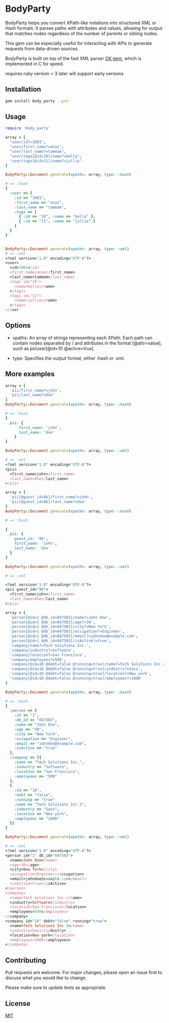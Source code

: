 # BodyParty
BodyParty helps you convert XPath-like notations into structured XML or Hash formats. It parses paths with attributes and values, allowing for output that matches nodes regardless of the number of parents or sibling nodes.

This gem can be especially useful for interacting with APIs to generate requests from data-driven sources.

BodyParty is built on top of the fast XML parser [OX gem](https://github.com/ohler55/ox), which is implemented in C for speed.

requires ruby version > 3 later will support early versions

## Installation

```bash
gem install body_party --pre
```

## Usage

```ruby
require 'body_party'

array = [
  "user/id?=1001",
  "user/first_name?=anas",
  "user/last_name?=tammam",
  "user/tags[@id=10]/name?=bella",
  "user/tags[@id=11]/name?=jullie"
]

BodyParty::Document.generate(xpaths: array, type: :hash)

# => :hash
{
  :user => {
    :id => "1001",
    :first_name => "anas",
    :last_name => "tammam",
    :tags => [
      { :id => "10", :name => "bella" },
      { :id => "11", :name => "jullie" }
    ]
  }
}


BodyParty::Document.generate(xpaths: array, type: :xml)
# => :xml
<?xml version="1.0" encoding="UTF-8"?>
<user>
  <id>1001</id>
  <first_name>anas</first_name>
  <last_name>tammam</last_name>
  <tags id="10">
    <name>bella</name>
  </tags>
  <tags id="11">
    <name>jullie</name>
  </tags>
</user
```

## Options
- xpaths: An array of strings representing each XPath. Each path can contain nodes separated by / and attributes in the format [@attr=value], such as pii/user[@id=10 @active=true].

- type: Specifies the output format, either :hash or :xml.

## More examples

```ruby
array = [
  'pii/first_name?=john',
  'pii/last_name?=doe'
]
BodyParty::Document.generate(xpaths: array, type: :hash)

# => :hash
{
  pii: {
      first_name: 'john',
      last_name: 'doe'
    }
}

BodyParty::Document.generate(xpaths: array, type: :xml)

# => :xml
<?xml version="1.0" encoding="UTF-8"?>
<pii>
  <first_name>john</first_name>
  <last_name>doe</last_name>
</pii>
```

```ruby
array = [
  'pii[@guest_id=96]/first_name?=john',
  'pii[@guest_id=96]/last_name?=doe'
]
BodyParty::Document.generate(xpaths: array, type: :hash)

# => :hash

{
  pii: {
    guest_id: '96',
    first_name: 'john',
    last_name: 'doe'
  }
}

BodyParty::Document.generate(xpaths: array, type: :xml)

# => :xml

<?xml version="1.0" encoding="UTF-8"?>
<pii guest_id="96">
  <first_name>john</first_name>
  <last_name>doe</last_name>
</pii>
```

```ruby
array = [
  'person[@id=1 @db_id=847503]/name?=John Doe',
  'person[@id=1 @db_id=847503]/age?=30',
  'person[@id=1 @db_id=847503]/city?=New York',
  'person[@id=1 @db_id=847503]/occupation?=Engineer',
  'person[@id=1 @db_id=847503]/email?=johndoe@example.com',
  'person[@id=1 @db_id=847503]/isActive?=true',
  'company/name?=Tech Solutions Inc.',
  'company/industry?=Software',
  'company/location?=San Francisco',
  'company/employees?=500',
  'company[@id=10 @debt=false @running=true]/name?=Tech Solutions Inc 2',
  'company[@id=10 @debt=false @running=true]/industry?=Sass',
  'company[@id=10 @debt=false @running=true]/location?=New york',
  'company[@id=10 @debt=false @running=true]/employees?=1000'
]

BodyParty::Document.generate(xpaths: array, type: :hash)

# => :hash
{
  :person => {
    :id => "1",
    :db_id => "847503",
    :name => "John Doe",
    :age => "30",
    :city => "New York",
    :occupation => "Engineer",
    :email => "johndoe@example.com",
    :isActive => "true"
  },
  :company => [{
    :name => "Tech Solutions Inc.",
    :industry => "Software",
    :location => "San Francisco",
    :employees => "500"
  },
  {
    :id => "10",
    :debt => "false",
    :running => "true"
    :name => "Tech Solutions Inc 2",
    :industry => "Sass",
    :location => "New york",
    :employees => "1000"
  }]
}

BodyParty::Document.generate(xpaths: array, type: :xml)

# => :xml
<?xml version="1.0" encoding="UTF-8"?>
<person id="1" db_id="847503">
  <name>John Doe</name>
  <age>30</age>
  <city>New York</city>
  <occupation>Engineer</occupation>
  <email>johndoe@example.com</email>
  <isActive>true</isActive>
</person>
<company>
  <name>Tech Solutions Inc.</name>
  <industry>Software</industry>
  <location>San Francisco</location>
  <employees>500</employees>
</company>
<company id="10" debt="false" running="true">
  <name>Tech Solutions Inc 2</name>
  <industry>Sass</industry>
  <location>New york</location>
  <employees>1000</employees>
</company>
```

## Contributing

Pull requests are welcome. For major changes, please open an issue first
to discuss what you would like to change.

Please make sure to update tests as appropriate.

## License

[MIT](https://choosealicense.com/licenses/mit/)
